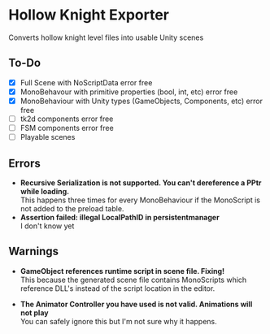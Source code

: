 # Hollow Knight Exporter
Converts hollow knight level files into usable Unity scenes

## To-Do

  - [x] Full Scene with NoScriptData error free
  - [x] MonoBehavour with primitive properties (bool, int, etc) error free
  - [x] MonoBehaviour with Unity types (GameObjects, Components, etc) error free
  - [ ] tk2d components error free
  - [ ] FSM components error free
  - [ ] Playable scenes

## Errors

  - **Recursive Serialization is not supported. You can't dereference a PPtr while loading.**<br />
  This happens three times for every MonoBehaviour if the MonoScript is not added to the preload table.
  - **Assertion failed: illegal LocalPathID in persistentmanager**<br />
  I don't know yet

## Warnings
  - **GameObject references runtime script in scene file. Fixing!**<br />
  This because the generated scene file contains MonoScripts which reference DLL's instead of the script location in the editor.

  - **The Animator Controller you have used is not valid. Animations will not play**<br />
  You can safely ignore this but I'm not sure why it happens.